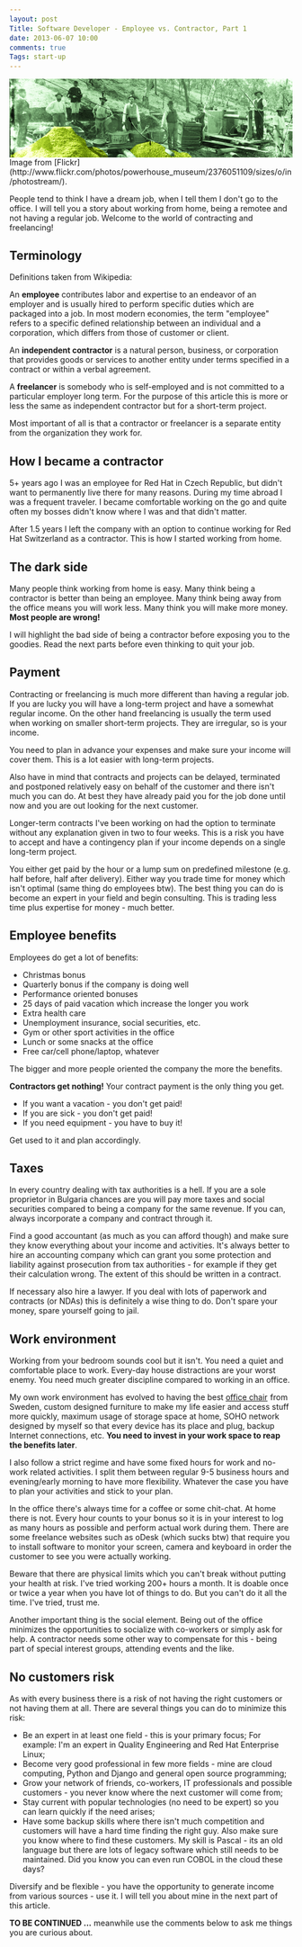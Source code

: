 ```yaml
---
layout: post
Title: Software Developer - Employee vs. Contractor, Part 1
date: 2013-06-07 10:00
comments: true
Tags: start-up
---
```


<img src="/images/goldrush.jpg" alt="Gold prospectors" style="clear:both;display:block;"/>
Image from [Flickr](http://www.flickr.com/photos/powerhouse_museum/2376051109/sizes/o/in/photostream/).

People tend to think I have a dream job, when I tell them I don't go to the office. 
I will tell you a story about working from home, being a remotee and not having a
regular job. Welcome to the world of contracting and freelancing!

Terminology
-----------

Definitions taken from Wikipedia:

An **employee** contributes labor and expertise to an endeavor of an employer and is usually hired 
to perform specific duties which are packaged into a job. In most modern economies, the term 
"employee" refers to a specific defined relationship between an individual and a corporation, 
which differs from those of customer or client.

An **independent contractor** is a natural person, business, or corporation that provides goods
or services to another entity under terms specified in a contract or within a verbal agreement.

A **freelancer** is somebody who is self-employed and is not committed to a particular employer long term.
For the purpose of this article this is more or less the same as independent contractor but for
a short-term project.

Most important of all is that a contractor or freelancer is a separate entity from the organization they work for.


How I became a contractor
-------------------------

5+ years ago I was an employee for Red Hat in Czech Republic, but didn't want to
permanently live there for many reasons. During my time abroad I was a frequent
traveler. I became comfortable working on the go and quite often my bosses didn't
know where I was and that didn't matter. 

After 1.5 years I left the company with an option to continue working for
Red Hat Switzerland as a contractor. This is how I started working from home.

The dark side
-------------

Many people think working from home is easy. Many think being a contractor
is better than being an employee. Many think being away from the office means
you will work less. Many think you will make more money. **Most people are wrong!** 

I will highlight the bad side of
being a contractor before exposing you to the goodies. Read the next parts before
even thinking to quit your job.


Payment
-------

Contracting or freelancing is much more different than having a regular job.
If you are lucky you will have a long-term project and have a somewhat regular
income. On the other hand freelancing is usually the term used when working on
smaller short-term projects. They are irregular, so is your income. 

You need to plan in advance your expenses and make sure your income will cover them.
This is a lot easier with long-term projects. 

Also have in mind that contracts and projects can be delayed, terminated and postponed
relatively easy on behalf of the customer and there isn't much you can do. At best they have
already paid you for the job done until now and you are out looking for the next customer.

Longer-term contracts I've been working on had the option to terminate without any explanation
given in two to four weeks. This is a risk you have to accept and have a contingency plan
if your income depends on a single long-term project.

You either get paid by the hour or a lump sum on predefined milestone (e.g. half before, half after delivery).
Either way you trade time for money which isn't optimal (same thing do employees btw).
The best thing you can do is become an expert in your field and begin consulting.
This is trading less time plus expertise for money - much better. 


Employee benefits
------------------

Employees do get a lot of benefits:

* Christmas bonus
* Quarterly bonus if the company is doing well
* Performance oriented bonuses
* 25 days of paid vacation which increase the longer you work
* Extra health care
* Unemployment insurance, social securities, etc.
* Gym or other sport activities in the office
* Lunch or some snacks at the office
* Free car/cell phone/laptop, whatever

The bigger and more people oriented the company the more the benefits.

**Contractors get nothing!** Your contract payment is the only thing you get.

* If you want a vacation - you don't get paid!
* If you are sick - you don't get paid!
* If you need equipment - you have to buy it!

Get used to it and plan accordingly.


Taxes
-----

In every country dealing with tax authorities is a hell. If you are a sole proprietor in
Bulgaria chances are you will pay more taxes and social securities compared to being a
company for the same revenue. If you can, always incorporate a company and contract through it.

Find a good accountant (as much as you can afford though) and make sure they know everything
about your income and activities. It's always better to hire an accounting company which
can grant you some protection and liability against prosecution from tax authorities - for example
if they get their calculation wrong. The extent of this should be written in a contract. 

If necessary also hire a lawyer. If you deal with lots of paperwork and contracts (or NDAs)
this is definitely a wise thing to do. Don't spare your money, spare yourself going to jail.


Work environment
----------------

Working from your bedroom sounds cool but it isn't. You need a quiet and comfortable
place to work. Every-day house distractions are your worst enemy. You need much greater
discipline compared to working in an office. 

My own work environment has evolved to having the best 
<a target="_blank" href="http://www.amazon.com/s/?_encoding=UTF8&camp=1789&creative=390957&field-keywords=computer%20chairs&linkCode=ur2&sprefix=computer%20chairs%2Caps%2C318&tag=atodorovorg-20&url=search-alias%3Doffice-products">office chair</a><img src="https://www.assoc-amazon.com/e/ir?t=atodorovorg-20&l=ur2&o=1" width="1" height="1" border="0"  style="border:none !important; margin:0px !important;" />
from Sweden, custom designed furniture to make my life easier
and access stuff more quickly, maximum usage of storage space at home,
SOHO network designed by myself so that every device has its place and plug,
backup Internet connections, etc. **You need to invest in your work space to reap the benefits later**.

I also follow a strict regime and have some fixed hours for work and no-work related activities.
I split them between regular 9-5 business hours and evening/early morning to have more
flexibility. Whatever the case you have to plan your activities and stick to your plan.


In the office there's always time for a coffee or some chit-chat.
At home there is not. Every hour counts to your bonus so it is in your interest to log
as many hours as possible and perform actual work during them. There are some freelance websites
such as oDesk (which sucks btw) that require you to install software to monitor your screen,
camera and keyboard in order the customer to see you were actually working. 

Beware that there are physical limits which you can't break without putting your health
at risk. I've tried working 200+ hours a month. It is doable once or twice a year when you
have lot of things to do. But you can't do it all the time. I've tried, trust me.


Another important thing is the social element. Being out of the office minimizes the opportunities
to socialize with co-workers or simply ask for help. A contractor needs some other way to
compensate for this - being part of special interest groups, attending events and the like. 


No customers risk
------------------

As with every business there is a risk of not having the right customers or not having them
at all. There are several things you can do to minimize this risk:


* Be an expert in at least one field - this is your primary focus; For example: 
I'm an expert in Quality Engineering and Red Hat Enterprise Linux;
* Become very good professional in few more fields - mine are cloud computing,
Python and Django and general open source programming;
* Grow your network of friends, co-workers, IT professionals and possible customers -
you never know where the next customer will come from;
* Stay current with popular technologies (no need to be expert) so you can learn quickly if
the need arises;
* Have some backup skills where there isn't much competition and customers will have a hard time
finding the right guy. Also make sure you know where to find these customers. My skill is
Pascal - its an old language but there are lots of legacy software which still needs to be
maintained. Did you know you can even run COBOL in the cloud these days? 



Diversify and be flexible - you have the opportunity to generate income from
various sources - use it. I will tell you about mine in the next part of this article.


**TO BE CONTINUED ...** meanwhile use the comments below to ask me things you are curious about.

